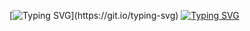 [![Typing SVG](https://readme-typing-svg.demolab.com?font=Fira+Code&weight=600&duration=1000&pause=1000&color=F7F7F7&vCenter=true&multiline=true&repeat=false&width=435&height=80&lines=Hi!;I'm+Pablo+and+my+interests+are...)](https://git.io/typing-svg)
[![Typing SVG](https://readme-typing-svg.demolab.com?font=Fira+Code&weight=600&duration=1000&pause=1000&color=BF74F7&vCenter=true&multiline=true&repeat=false&width=435&height=160&lines=Videogames+%F0%9F%91%BE;Game+Engines+%E2%9A%99%EF%B8%8F;Tooling+%F0%9F%93%A6;Web+Apps+%F0%9F%93%B2;Graphics+%E2%98%84%EF%B8%8F)](https://git.io/typing-svg)

